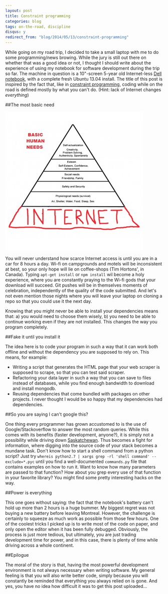```yaml
---
layout: post
title: Constraint programming
categories: blog
tags: on-the-road, discipline
disqus: y
redirect_from: "blog/2014/05/13/constraint-programming"
---
```


While going on my road trip, I decided to take a small laptop with me to do some programming/news browing. While the jury is still out there on whether that was a good idea or not, I thought I should write about the experience of using my notebook for software development during the trip so far. The machine in question is a 10"-screen 5-year old Internet-less [Dell notebook](http://www.dell.com/ca/p/inspiron-mini1012/pd), with a complete fresh Ubuntu 13.04 install. The title of this post is inspired by the fact that, like in [constraint programming](http://en.wikipedia.org/wiki/Constraint_programming), coding while on the road is defined mostly by what you can't do. (Hint: lack of Internet changes *everything*)


##The most basic need

<img src="/images/internet_maslow.png" />

You will never understand how scarce Internet access is until you are in a car for 8 hours a day. Wi-fi on campgrounds and motels will be inconsistent at best, so your only hope will lie on coffee-shops (Tim Hortons', in Canada). Typing `apt-get install` or `npm install` wil become a holy experience, where you are constantly praying to the Wi-fi gods that your download will succeed. Git pushes will be in themselves moments of celebration, independently of the quality of the code submitted. And let's not even mention those nights where you will leave your laptop on cloning a repo so that you could use it the next day.

Knowing that you might never be able to install your dependencies means that: a) you would need to choose them wisely, b) you need to be able to continue working even if they are not installed. This changes the way you program completely.


##Fake it until you install it

The idea here is to code your program in such a way that it can work both offline and without the dependency you are supposed to rely on. This means, for example:

- Writing a script that generates the HTML page that your web scraper is supposed to scrape, so that you can test said scraper.
- Refactoring your data layer in such a way that you can save to files instead of databases, while you find enough bandwidth to download and install mongodb.
- Reusing dependencies that come bundled with packages on other projects. I never thought I would be so happy that my dependencies had dependencies.


##So you are saying I can't google this?

One thing every programmer has grown accustomed to is the use of Google/Stackoverflow to answer the most random queries. While this comes with its benefits (faster development, anyone?), it is simply not a possibility while driving down [Saskatchewan](http://en.wikipedia.org/wiki/Saskatchewan). Thus becomes a fight for information, where digging into the source code of your stack becomes a mundane task. 
Don't know how to start a shell command from a python script? Just try `whereis python2.7 | xargs grep -rl 'shell command' --exclude=*.pyc` until you find a well-documented `commands.py` file that contains examples on how to run it.
Want to know how many parameters are passed to that function? How about you grep every use of that function in your favorite library? You might find some pretty interesting hacks on the way.


##Power is everything

This one goes without saying: the fact that the notebook's battery can't hold up more than 2 hours is a huge bummer. My biggest regret was not buying a new battery before leaving Montreal. However, the challenge is certainly to squeeze as much work as possible from those few hours. One of the coolest tricks I picked up is to write most of the code on paper, and only open the editor when it has been fully debugged. Obviously, the process is just more tedious, but ultimately, you are just trading development time for power, and in this case, there is plenty of time while driving across a whole continent.


##Epilogue

The moral of the story is that, having the most powerful development environment is not always necessary when writing software. My general feeling is that you will also write better code, simply because you will constantly be reminded that everything you always relied on is gone.
And yes, you have no idea how difficult it was to get this post uploaded...
